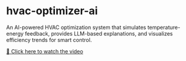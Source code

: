 # hvac-optimizer-ai
An AI-powered HVAC optimization system that simulates temperature-energy feedback, provides LLM-based explanations, and visualizes efficiency trends for smart control.

[🎥 Click here to watch the video](https://www.loom.com/share/34726bf3509742b286a7e9452ccd01b9?sid=2fbff378-0677-48fa-a712-0d149e649bbe)
